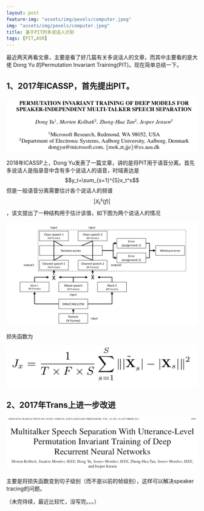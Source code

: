 ```yaml
---
layout: post
feature-img: "assets/img/pexels/computer.jpeg"
img: "assets/img/pexels/computer.jpeg"
title: 基于PIT的多说话人识别
tags: [PIT,ASR]
---
```


最近两天再看文章，主要是看了好几篇有关多说话人的文章，而其中主要看的是大佬 Dong Yu 的Permutation Invariant Training(PIT)。现在简单总结一下。

## 1、2017年ICASSP，首先提出PIT。

![paper](/assets/img/blog/PIT-1.png)

2018年ICASSP上，Dong Yu发表了一篇文章，讲的是将PIT用于语音分离。首先多说话人是指录音中含有多个说话人的语音，时域表达是$$y_t=\sum_{s=1}^{S}x_t^s$$
但是一般语音分离需要估计各个说话人的频谱$$|X_t^s(f)|$$，该文提出了一种结构用于估计该值，如下图为两个说话人的情况

![arch](/assets/img/blog/PIT-2.png)

损失函数为

![cost](/assets/img/blog/PIT-3.png)

## 2、2017年Trans上进一步改进

![paper2](/assets/img/blog/PIT-4.png)

主要是将损失函数变到句子级别（而不是以前的帧级别），这样可以解决speaker tracing的问题。


（未完待续，最近比较忙，没写完。。。）

